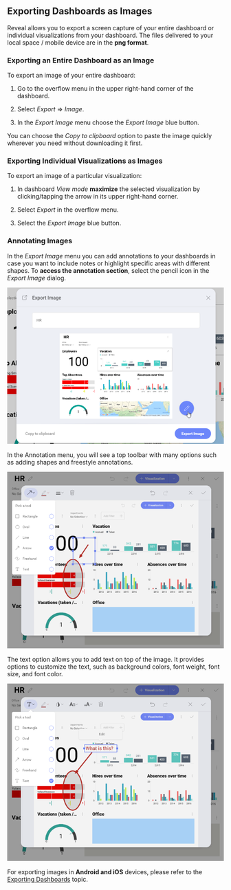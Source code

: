 ## Exporting Dashboards as Images

Reveal allows you to export a screen capture of your entire dashboard or
individual visualizations from your dashboard. The files delivered to
your local space / mobile device are in the **png format**.

### Exporting an Entire Dashboard as an Image

To export an image of your entire dashboard:

1.  Go to the overflow menu in the upper right-hand corner of the
    dashboard.

2.  Select *Export* ⇒ *Image*.

3.  In the *Export Image* menu choose the *Export Image* blue button.

You can choose the *Copy to clipboard* option to paste the image quickly
wherever you need without downloading it first.

### Exporting Individual Visualizations as Images

To export an image of a particular visualization:

1.  In dashboard *View mode* **maximize** the selected visualization by
    clicking/tapping the arrow in its upper right-hand corner.

2.  Select *Export* in the overflow menu.

3.  Select the *Export Image* blue button.

<a name='annotating'></a>
### Annotating Images

In the *Export Image* menu you can add annotations to your dashboards in
case you want to include notes or highlight specific areas with
different shapes. To **access the annotation section**, select the
pencil icon in the *Export Image* dialog.

![Accessing Image Annotation Menu](images/image-annotation-menu.png)

In the Annotation menu, you will see a top toolbar with many options
such as adding shapes and freestyle annotations.

![Image annotation shapes options](images/image-annotation-shapes.png)

The text option allows you to add text on top of the image. It provides
options to customize the text, such as background colors, font weight,
font size, and font color.

![Adding text in image annotation](images/image-annotation-text.png)

For exporting images in **Android and iOS** devices, please refer to the
[Exporting Dashboards](Exporting-Dashboards.html#mobile-devices) topic.

